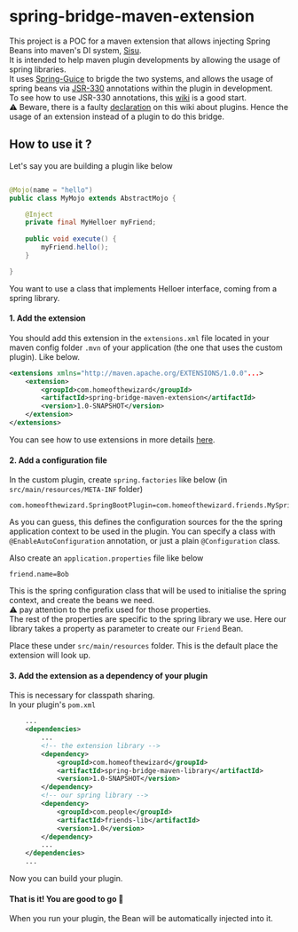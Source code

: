 ﻿# spring-bridge-maven-extension

This project is a POC for a maven extension that allows injecting Spring Beans into maven's DI system, [Sisu](https://eclipse.dev/sisu/).   
It is intended to help maven plugin developments by allowing the usage of spring libraries.  
It uses [Spring-Guice](https://github.com/spring-projects/spring-guice) to brigde the two systems, and allows the usage of spring beans via [JSR-330](https://maven.apache.org/maven-jsr330.html) annotations within the plugin in development.   
To see how to use JSR-330 annotations, this [wiki](https://github.com/eclipse/sisu.plexus/wiki/Plexus-to-JSR330) is a good start.  
:warning: Beware, there is a faulty [declaration](https://github.com/eclipse/sisu.plexus/issues/35) on this wiki about plugins. Hence the usage of an extension instead of a plugin to do this bridge.  

## How to use it ?

Let's say you are building a plugin like below
```java

@Mojo(name = "hello")
public class MyMojo extends AbstractMojo {

    @Inject
    private final MyHelloer myFriend;
    
    public void execute() {
        myFriend.hello();
    }

}
```

You want to use a class that implements Helloer interface, coming from a spring library.

#### 1. Add the extension
You should add this extension in the `extensions.xml` file located in your maven config folder `.mvn` of your application (the one that uses the custom plugin). Like below.    
```xml
<extensions xmlns="http://maven.apache.org/EXTENSIONS/1.0.0"...>
	<extension>
		<groupId>com.homeofthewizard</groupId>
		<artifactId>spring-bridge-maven-extension</artifactId>
		<version>1.0-SNAPSHOT</version>
	</extension>
</extensions>
```
You can see how to use extensions in more details [here](https://maven.apache.org/guides/mini/guide-using-extensions.html).  
  
#### 2. Add a configuration file
In the custom plugin, create `spring.factories` like below (in `src/main/resources/META-INF` folder) 
```properties
com.homeofthewizard.SpringBootPlugin=com.homeofthewizard.friends.MySpringConfiguration
```
As you can guess, this defines the configuration sources for the the spring application context to be used in the plugin. You can specify a class with `@EnableAutoConfiguration` annotation, or just a plain `@Configuration` class.

Also create an `application.properties` file like below
```properties
friend.name=Bob
```

This is the spring configuration class that will be used to initialise the spring context, and create the beans we need.  
:warning: pay attention to the prefix used for those properties.  
The rest of the properties are specific to the spring library we use. Here our library takes a property as parameter to create our `Friend` Bean.  

Place these under `src/main/resources` folder. This is the default place the extension will look up.    

#### 3. Add the extension as a dependency of your plugin
This is necessary for classpath sharing.  
In your plugin's `pom.xml`  
```xml
    ...
    <dependencies>
        ...
        <!-- the extension library -->
        <dependency>
            <groupId>com.homeofthewizard</groupId>
            <artifactId>spring-bridge-maven-library</artifactId>
            <version>1.0-SNAPSHOT</version>
        </dependency>
        <!-- our spring library -->
        <dependency>
            <groupId>com.people</groupId>
            <artifactId>friends-lib</artifactId>
            <version>1.0</version>
        </dependency>
        ...
    </dependencies>
    ...
```
Now you can build your plugin.

#### **That is it!** You are good to go :rocket:   
When you run your plugin, the Bean will be automatically injected into it.  
